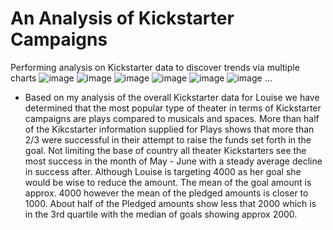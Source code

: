 # An Analysis of Kickstarter Campaigns
Performing analysis on Kickstarter data to discover trends via multiple charts
![image](https://user-images.githubusercontent.com/84201082/123316975-7cc38400-d4fb-11eb-9a1a-4e41b3f1fb15.png)
![image](https://user-images.githubusercontent.com/84201082/123317147-aaa8c880-d4fb-11eb-9ce5-9618b201534b.png)
![image](https://user-images.githubusercontent.com/84201082/123317297-d88e0d00-d4fb-11eb-9bb7-cf7fc3b0e507.png)
![image](https://user-images.githubusercontent.com/84201082/123317523-1ee36c00-d4fc-11eb-88bb-3da7ad05fe2a.png)
![image](https://user-images.githubusercontent.com/84201082/123317542-23a82000-d4fc-11eb-997f-bca0c5e39563.png)
![image](https://user-images.githubusercontent.com/84201082/123318247-01fb6880-d4fd-11eb-8ff1-8fb19d2fd353.png)
...
* Based on my analysis of the overall Kickstarter data for Louise we have determined that the most popular type of theater in terms of Kickstarter campaigns are plays compared to musicals and spaces. More than half of the Kikcstarter information supplied for Plays shows that more than 2/3 were successful in their attempt to raise the funds set forth in the goal. Not limiting the base of country all theater Kickstarters see the most success in the month of May - June with a steady average decline in success after.   Although Louise is targeting 4000 as her goal she would be wise to reduce the amount.   The mean of the goal amount is approx. 4000 however the mean of the pledged amounts is closer to 1000.   About half of the Pledged amounts show less that 2000 which is in the 3rd quartile with the median of goals showing approx 2000.

